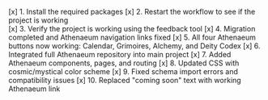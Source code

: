 [x] 1. Install the required packages
[x] 2. Restart the workflow to see if the project is working  
[x] 3. Verify the project is working using the feedback tool
[x] 4. Migration completed and Athenaeum navigation links fixed
[x] 5. All four Athenaeum buttons now working: Calendar, Grimoires, Alchemy, and Deity Codex
[x] 6. Integrated full Athenaeum repository into main project
[x] 7. Added Athenaeum components, pages, and routing
[x] 8. Updated CSS with cosmic/mystical color scheme
[x] 9. Fixed schema import errors and compatibility issues
[x] 10. Replaced "coming soon" text with working Athenaeum link